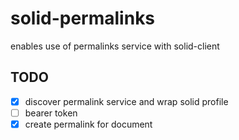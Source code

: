 # solid-permalinks

enables use of permalinks service with solid-client

## TODO

* [x] discover permalink service and wrap solid profile
 * [ ] bearer token
* [x] create permalink for document
